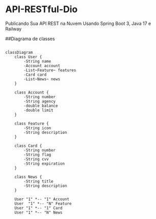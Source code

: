 # API-RESTful-Dio
Publicando Sua API REST na Nuvem Usando Spring Boot 3, Java 17 e Railway

##Diagrama de classes

````mermaid

classDiagram
    class User {
        -String name
        -Account account
        -List~Feature~ features
        -Card card
        -List~News~ news
    }

    class Account {
        -String number
        -String agency
        -double balance
        -double limit
    }

    class Feature {
        -String icon
        -String description
    }

    class Card {
        -String number
        -String flag
        -String cvv
        -String expiration
    }

    class News {
        -String title
        -String description
    }

    User "1" *-- "1" Account
    User  "1" *-- "N" Feature
    User "1" *-- "1" Card
    User "1" *-- "N" News

````
